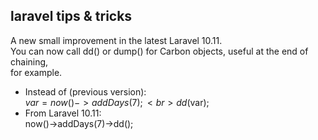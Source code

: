 ## laravel tips & tricks

A new small improvement in the latest Laravel 10.11.<br>
You can now call dd() or dump() for Carbon objects, useful at the end of chaining, <br>for example.

- Instead of (previous version):<br>
$var= now()->addDays(7);<br>
dd($var);<br>
- From Laravel 10.11:<br>
now()->addDays(7)->dd();<br>